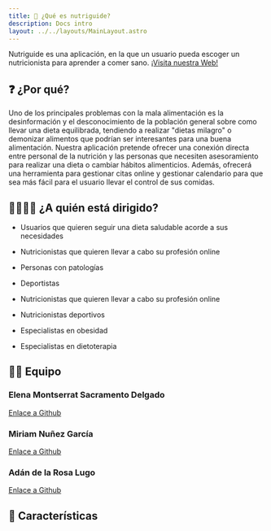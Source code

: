```yaml
---
title: 🥑 ¿Qué es nutriguide?
description: Docs intro
layout: ../../layouts/MainLayout.astro
---
```


Nutriguide es una aplicación, en la que un usuario pueda escoger un nutricionista para aprender a comer sano. [¡Visita nuestra Web!](https://nutriguide.es/)
   
## ❓ ¿Por qué?
  
Uno de los principales problemas con la mala alimentación es la desinformación y el desconocimiento de la población general sobre como llevar una dieta equilibrada, tendiendo a realizar "dietas milagro" o demonizar alimentos que podrían ser interesantes para una buena alimentación. 
Nuestra aplicación pretende ofrecer una conexión directa entre personal de la nutrición y las personas que necesiten asesoramiento para realizar una dieta o cambiar hábitos alimenticios.
Además, ofrecerá una herramienta para gestionar citas online y gestionar calendario para que sea más fácil para el usuario llevar el control de sus comidas.
  
## 👨‍👨‍👦‍👦 ¿A quién está dirigido?

* Usuarios que quieren seguir una dieta saludable acorde a sus necesidades
* Nutricionistas que quieren llevar a cabo su profesión online
* Personas con patologías
* Deportistas

* Nutricionistas que quieren llevar a cabo su profesión online
* Nutricionistas deportivos
* Especialistas en obesidad
* Especialistas en dietoterapia

## 👩‍💻 Equipo
### Elena Montserrat Sacramento Delgado
  [Enlace a Github](https://github.com/elenamsd)
### Miriam Nuñez García
[Enlace a Github](https://github.com/mnzgarcia)
### Adán de la Rosa Lugo
[Enlace a Github](https://github.com/AdanRL)
## 🚀 Características



